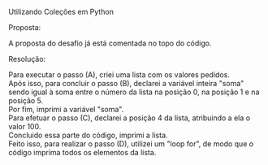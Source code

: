 Utilizando Coleções em Python

Proposta:

A proposta do desafio já está comentada no topo do código.

Resolução:

Para executar o passo (A), criei uma lista com os valores pedidos.    
Após isso, para concluir o passo (B), declarei a variável inteira "soma" sendo igual à soma entre o número da lista na posição 0, na posição 1 e na posição 5.   
Por fim, imprimi a variável "soma".  
Para efetuar o passo (C), declarei a posição 4 da lista, atribuindo a ela o valor 100.      
Concluido essa parte do código, imprimi a lista.        
Feito isso, para realizar o passo (D), utilizei um "loop for", de modo que o código imprima todos os elementos da lista.
